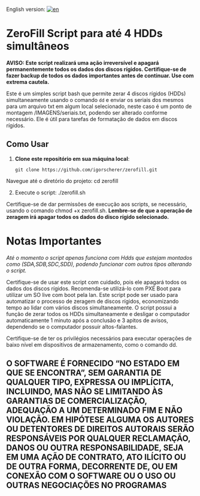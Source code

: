 English version: [![en](https://img.shields.io/badge/lang-en-red.svg)](https://github.com/igorscherer/zerofill/blob/main/README.en-us.md)


# ZeroFill Script para até 4 HDDs simultâneos

**AVISO: Este script realizará uma ação irreversível e apagará permanentemente todos os dados dos discos rígidos. Certifique-se de fazer backup de todos os dados importantes antes de continuar. Use com extrema cautela.**

Este é um simples script bash que permite zerar 4 discos rígidos (HDDs) simultaneamente usando o comando `dd` e enviar os seriais dos mesmos para um arquivo txt em algum local selecionado, neste caso é um ponto de montagem /IMAGENS/seriais.txt, podendo ser alterado conforme necessário. Ele é útil para tarefas de formatação de dados em discos rígidos.

## Como Usar

1. **Clone este repositório em sua máquina local**:

   ```shell
   git clone https://github.com/igorscherer/zerofill.git
   
Navegue até o diretório do projeto:
cd zerofill

2. Execute o script:
./zerofill.sh

Certifique-se de dar permissões de execução aos scripts, se necessário, usando o comando chmod +x zerofill.sh.
**Lembre-se de que a operação de zeragem irá apagar todos os dados do disco rígido selecionado.**

# Notas Importantes
*Até o momento o script apenas funciona com Hdds que estejam montados como (SDA,SDB,SDC,SDD), podendo funcionar com outros tipos alterando o script.*

Certifique-se de usar este script com cuidado, pois ele apagará todos os dados dos discos rígidos.
Recomenda-se utilizá-lo com PXE Boot para utilizar um SO live com boot pela lan.
Este script pode ser usado para automatizar o processo de zeragem de discos rígidos, economizando tempo ao lidar com vários discos simultaneamente.
O script possui a função de zerar todos os HDDs simultaneamente e desligar o computador automaticamente 1 minuto após a conclusão e 3 apitos de avisos, dependendo se o computador possuir altos-falantes.

Certifique-se de ter os privilégios necessários para executar operações de baixo nível em dispositivos de armazenamento, como o comando dd.

## O SOFTWARE É FORNECIDO “NO ESTADO EM QUE SE ENCONTRA”, SEM GARANTIA DE QUALQUER TIPO, EXPRESSA OU IMPLÍCITA, INCLUINDO, MAS NÃO SE LIMITANDO ÀS GARANTIAS DE COMERCIALIZAÇÃO, ADEQUAÇÃO A UM DETERMINADO FIM E NÃO VIOLAÇÃO. EM HIPÓTESE ALGUMA OS AUTORES OU DETENTORES DE DIREITOS AUTORAIS SERÃO RESPONSÁVEIS POR QUALQUER RECLAMAÇÃO, DANOS OU OUTRA RESPONSABILIDADE, SEJA EM UMA AÇÃO DE CONTRATO, ATO ILÍCITO OU DE OUTRA FORMA, DECORRENTE DE, OU EM CONEXÃO COM O SOFTWARE OU O USO OU OUTRAS NEGOCIAÇÕES NO PROGRAMAS
